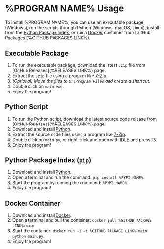 # %PROGRAM NAME% Usage

To install %PROGRAM NAME%, you can use an executable package (Windows), run the scripts through Python (Windows, macOS, Linux), install from the [Python Package Index](https://pypi.org/), or run a [Docker](https://www.docker.com/) container from [GitHub Packages](%GITHUB PACKAGES LINK%).

## Executable Package

1. To run the executable package, download the latest `.zip` file from [GitHub Releases](%RELEASES LINK%) page.
2. Extract the `.zip` file using a program like [7-Zip](https://www.7-zip.org/).
3. _(Optional) Move the files to `C:\Program Files` and create a shortcut._
4. Double click on `main.exe`.
5. Enjoy the program!

## Python Script

1. To run the Python script, download the latest source code release from [GitHub Releases](%RELEASES LINK%) page.
2. Download and install [Python](https://www.python.org/downloads/).
3. Extract the source code files using a program like [7-Zip](https://www.7-zip.org/).
4. Double click on `main.py`, or right-click and open with IDLE and press `F5`.
5. Enjoy the program!

## Python Package Index (`pip`)

1. Download and install [Python](https://www.python.org/downloads/).
2. Open a terminal and run the command: `pip install %PYPI NAME%`.
3. Start the program by running the command: `%PYPI NAME%`.
4. Enjoy the program!

## Docker Container

1. Download and install [Docker](https://www.docker.com/products/docker-desktop/).
2. Open a terminal and pull the container: `docker pull %GITHUB PACKAGE LINK%:main`.
3. Start the container: `docker run -i -t %GITHUB PACKAGE LINK%:main python main.py`.
4. Enjoy the program!
